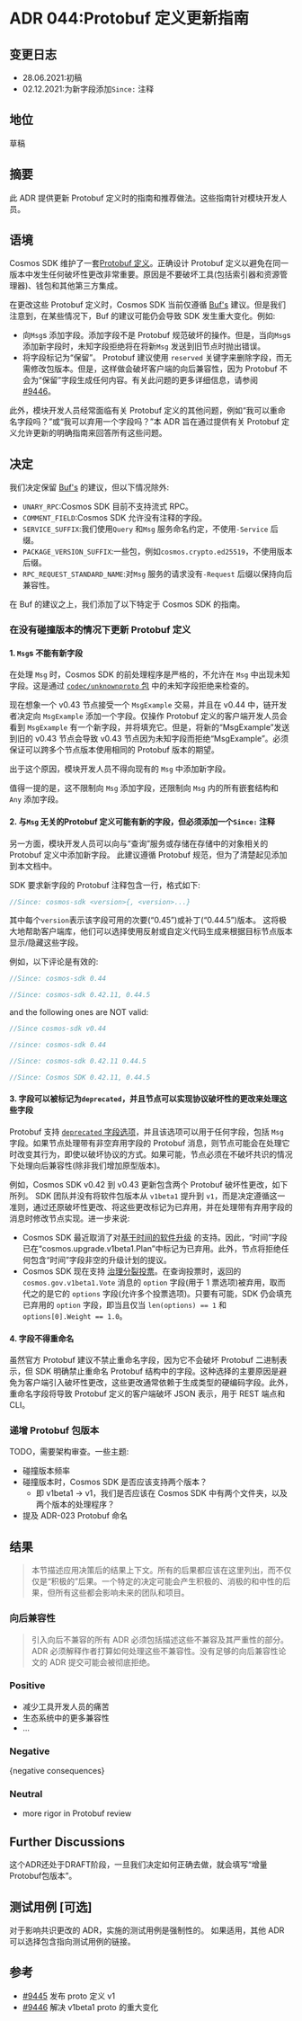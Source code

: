 # ADR 044:Protobuf 定义更新指南

## 变更日志

- 28.06.2021:初稿
- 02.12.2021:为新字段添加`Since:` 注释

## 地位

草稿

## 摘要

此 ADR 提供更新 Protobuf 定义时的指南和推荐做法。这些指南针对模块开发人员。

## 语境

Cosmos SDK 维护了一套[Protobuf 定义](https://github.com/cosmos/cosmos-sdk/tree/master/proto/cosmos)。正确设计 Protobuf 定义以避免在同一版本中发生任何破坏性更改非常重要。原因是不要破坏工具(包括索引器和资源管理器)、钱包和其他第三方集成。

在更改这些 Protobuf 定义时，Cosmos SDK 当前仅遵循 [Buf's](https://docs.buf.build/) 建议。但是我们注意到，在某些情况下，Buf 的建议可能仍会导致 SDK 发生重大变化。例如:

- 向`Msg`s 添加字段。添加字段不是 Protobuf 规范破坏的操作。但是，当向`Msg`s 添加新字段时，未知字段拒绝将在将新`Msg` 发送到旧节点时抛出错误。
- 将字段标记为“保留”。 Protobuf 建议使用 `reserved` 关键字来删除字段，而无需修改包版本。但是，这样做会破坏客户端的向后兼容性，因为 Protobuf 不会为“保留”字段生成任何内容。有关此问题的更多详细信息，请参阅 [#9446](https://github.com/cosmos/cosmos-sdk/issues/9446)。

此外，模块开发人员经常面临有关 Protobuf 定义的其他问题，例如“我可以重命名字段吗？”或“我可以弃用一个字段吗？”本 ADR 旨在通过提供有关 Protobuf 定义允许更新的明确指南来回答所有这些问题。

## 决定

我们决定保留 [Buf's](https://docs.buf.build/) 的建议，但以下情况除外:

- `UNARY_RPC`:Cosmos SDK 目前不支持流式 RPC。
- `COMMENT_FIELD`:Cosmos SDK 允许没有注释的字段。
- `SERVICE_SUFFIX`:我们使用`Query` 和`Msg` 服务命名约定，不使用`-Service` 后缀。
- `PACKAGE_VERSION_SUFFIX`:一些包，例如`cosmos.crypto.ed25519`，不使用版本后缀。
- `RPC_REQUEST_STANDARD_NAME`:对`Msg` 服务的请求没有`-Request` 后缀以保持向后兼容性。

在 Buf 的建议之上，我们添加了以下特定于 Cosmos SDK 的指南。

### 在没有碰撞版本的情况下更新 Protobuf 定义

#### 1. `Msg`s 不能有新字段

在处理 `Msg` 时，Cosmos SDK 的前处理程序是严格的，不允许在 `Msg` 中出现未知字段。这是通过 [`codec/unknownproto` 包](https://github.com/cosmos/cosmos-sdk/blob/master/codec/unknownproto) 中的未知字段拒绝来检查的。

现在想象一个 v0.43 节点接受一个 `MsgExample` 交易，并且在 v0.44 中，链开发者决定向 `MsgExample` 添加一个字段。仅操作 Protobuf 定义的客户端开发人员会看到 `MsgExample` 有一个新字段，并将填充它。但是，将新的“MsgExample”发送到旧的 v0.43 节点会导致 v0.43 节点因为未知字段而拒绝“MsgExample”。必须保证可以跨多个节点版本使用相同的 Protobuf 版本的期望。

出于这个原因，模块开发人员不得向现有的 `Msg` 中添加新字段。

值得一提的是，这不限制向 `Msg` 添加字段，还限制向 `Msg` 内的所有嵌套结构和 `Any` 添加字段。 

#### 2. 与`Msg` 无关的Protobuf 定义可能有新的字段，但必须添加一个`Since:` 注释

另一方面，模块开发人员可以向与“查询”服务或存储在存储中的对象相关的 Protobuf 定义中添加新字段。 此建议遵循 Protobuf 规范，但为了清楚起见添加到本文档中。

SDK 要求新字段的 Protobuf 注释包含一行，格式如下: 

```protobuf
//Since: cosmos-sdk <version>{, <version>...}
```

其中每个`version`表示该字段可用的次要(“0.45”)或补丁(“0.44.5”)版本。 这将极大地帮助客户端库，他们可以选择使用反射或自定义代码生成来根据目标节点版本显示/隐藏这些字段。

例如，以下评论是有效的: 

```protobuf
//Since: cosmos-sdk 0.44

//Since: cosmos-sdk 0.42.11, 0.44.5
```

and the following ones are NOT valid:

```protobuf
//Since cosmos-sdk v0.44

//since: cosmos-sdk 0.44

//Since: cosmos-sdk 0.42.11 0.44.5

//Since: Cosmos SDK 0.42.11, 0.44.5
```

#### 3. 字段可以被标记为`deprecated`，并且节点可以实现协议破坏性的更改来处理这些字段

Protobuf 支持 [`deprecated` 字段选项](https://developers.google.com/protocol-buffers/docs/proto#options)，并且该选项可以用于任何字段，包括 `Msg` 字段。如果节点处理带有非空弃用字段的 Protobuf 消息，则节点可能会在处理它时改变其行为，即使以破坏协议的方式。如果可能，节点必须在不破坏共识的情况下处理向后兼容性(除非我们增加原型版本)。

例如，Cosmos SDK v0.42 到 v0.43 更新包含两个 Protobuf 破坏性更改，如下所列。 SDK 团队并没有将软件包版本从 `v1beta1` 提升到 `v1`，而是决定遵循这一准则，通过还原破坏性更改、将这些更改标记为已弃用，并在处理带有弃用字段的消息时修改节点实现。进一步来说:

- Cosmos SDK 最近取消了对[基于时间的软件升级](https://github.com/cosmos/cosmos-sdk/pull/8849) 的支持。因此，“时间”字段已在“cosmos.upgrade.v1beta1.Plan”中标记为已弃用。此外，节点将拒绝任何包含“时间”字段非空的升级计划的提议。
- Cosmos SDK 现在支持 [治理分裂投票](./adr-037-gov-split-vote.md)。在查询投票时，返回的 `cosmos.gov.v1beta1.Vote` 消息的 `option` 字段(用于 1 票选项)被弃用，取而代之的是它的 `options` 字段(允许多个投票选项)。只要有可能，SDK 仍会填充已弃用的 `option` 字段，即当且仅当 `len(options) == 1` 和 `options[0].Weight == 1.0`。

#### 4. 字段不得重命名

虽然官方 Protobuf 建议不禁止重命名字段，因为它不会破坏 Protobuf 二进制表示，但 SDK 明确禁止重命名 Protobuf 结构中的字段。这种选择的主要原因是避免为客户端引入破坏性更改，这些更改通常依赖于生成类型的硬编码字段。此外，重命名字段将导致 Protobuf 定义的客户端破坏 JSON 表示，用于 REST 端点和 CLI。

### 递增 Protobuf 包版本

TODO，需要架构审查。一些主题:

- 碰撞版本频率
- 碰撞版本时，Cosmos SDK 是否应该支持两个版本？
  - 即 v1beta1 -> v1，我们是否应该在 Cosmos SDK 中有两个文件夹，以及两个版本的处理程序？
- 提及 ADR-023 Protobuf 命名

## 结果

> 本节描述应用决策后的结果上下文。所有的后果都应该在这里列出，而不仅仅是“积极的”后果。一个特定的决定可能会产生积极的、消极的和中性的后果，但所有这些都会影响未来的团队和项目。

### 向后兼容性

> 引入向后不兼容的所有 ADR 必须包括描述这些不兼容及其严重性的部分。 ADR 必须解释作者打算如何处理这些不兼容性。没有足够的向后兼容性论文的 ADR 提交可能会被彻底拒绝。 

### Positive

- 减少工具开发人员的痛苦
- 生态系统中的更多兼容性 
- ...

### Negative

{negative consequences}

### Neutral

- more rigor in Protobuf review

## Further Discussions

这个ADR还处于DRAFT阶段，一旦我们决定如何正确去做，就会填写“增量Protobuf包版本”。

## 测试用例 [可选]

对于影响共识更改的 ADR，实施的测试用例是强制性的。 如果适用，其他 ADR 可以选择包含指向测试用例的链接。

## 参考

- [#9445](https://github.com/cosmos/cosmos-sdk/issues/9445) 发布 proto 定义 v1
- [#9446](https://github.com/cosmos/cosmos-sdk/issues/9446) 解决 v1beta1 proto 的重大变化 